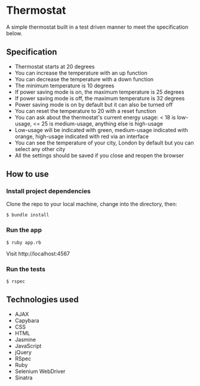 # Thermostat
A simple thermostat built in a test driven manner to meet the specification below.

## Specification
* Thermostat starts at 20 degrees
* You can increase the temperature with an up function
* You can decrease the temperature with a down function
* The minimum temperature is 10 degrees
* If power saving mode is on, the maximum temperature is 25 degrees
* If power saving mode is off, the maximum temperature is 32 degrees
* Power saving mode is on by default but it can also be turned off
* You can reset the temperature to 20 with a reset function
* You can ask about the thermostat's current energy usage: < 18 is low-usage, <= 25 is medium-usage, anything else is high-usage
* Low-usage will be indicated with green, medium-usage indicated with orange, high-usage indicated with red via an interface
* You can see the temperature of your city, London by default but you can select any other city
* All the settings should be saved if you close and reopen the browser

## How to use

### Install project dependencies
Clone the repo to your local machine, change into the directory, then:
```
$ bundle install
```

### Run the app
```
$ ruby app.rb
```
Visit http://localhost:4567

### Run the tests
```
$ rspec
```

## Technologies used
* AJAX
* Capybara
* CSS
* HTML
* Jasmine
* JavaScript
* jQuery
* RSpec
* Ruby
* Selenium WebDriver
* Sinatra
